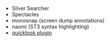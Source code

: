 
* Silver Searcher
* Spectacles
* monosnap (screen dump annotations)
* naomi (ST3 syntax highlighting)
* [quicklook plugin](https://github.com/sindresorhus/quick-look-plugins)
